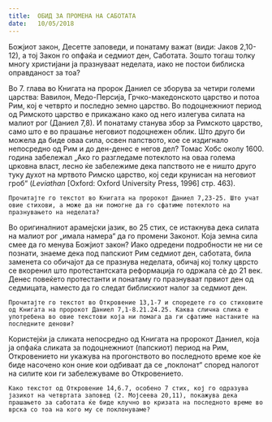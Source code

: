 ```yaml
---
title:  ОБИД ЗА ПРОМЕНА НА САБОТАТА
date:   10/05/2018
---
```


Божјиот закон, Десетте заповеди, и понатаму важат (види: Јаков 2,10-12), а тој Закон го опфаќа и седмиот ден, Саботата. Зошто тогаш толку многу христијани ја празнуваат неделата, иако не постои библиска оправданост за тоа?

Во 7. глава во Книгата на пророк Даниел се зборува за четири големи царства: Вавилон, Медо-Персија, Грчко-македонското царство и потоа Рим, кој е четврто и последно земно царство. Во подоцнежниот период од Римското царство е прикажано како од него излегува силата на малиот рог (Даниел 7,8). И понатаму станува збор за Римското царство, само што е во прашање неговиот подоцнежен облик. Што друго би можела да биде оваа сила, освен папството, кое се издигнало непосредно од Рим и до ден-денес е негов дел? Томас Хобс околу 1600. година забележал „Ако го разгледаме потеклото на оваа голема црковна власт, лесно ќе забележиме дека папството не е ништо друго туку духот на мртвото Римско царство, кој седи крунисан на неговиот гроб“ (*Leviathan* [Oxford: Oxford University Press, 1996] стр. 463).

`Прочитајте го текстот во Книгата на пророкот Даниел 7,23-25. Што учат овие стихови, а може да ни помогне да го сфатиме потеклото на празнувањето на неделата?`

Во оригиналниот арамејски јазик, во 25 стих, се истакнува дека силата на малиот рог „имала намера“ да го промени Законот. Која земна сила смее да го менува Божјиот закон? Иако одредени подробности не ни се познати, знаеме дека под папскиот Рим седмиот ден, саботата, била заменета со обичајот да се празнува неделата, обичај кој толку цврсто се вкоренил што протестантската реформација го одржала сѐ до 21 век. Денес повеќето протестанти и понатаму го празнуваат првиот ден од седмицата, наместо да го следат библискиот налог за седмиот ден.

`Прочитајте го текстот во Откровение 13,1-7 и споредете го со стиховите од Книгата на пророкот Даниел 7,1-8.21.24.25. Каква слична слика е употребена во овие текстови која ни помага да ги сфатиме настаните на последните денови?`

Користејќи ја сликата непосредно од Книгата на пророкот Даниел, која ја опфаќа сликата за подоцнежниот (папскиот) период на Рим, Откровението ни укажува на прогонството во последното време кое ќе биде насочено кон оние кои одбиваат да се „поклонат“ според налогот на силите кои ги забележуваме во Откровението.

`Како текстот од Откровение 14,6.7, особено 7 стих, кој го одразува јазикот на четвртата заповед (2. Мојсеева 20,11), покажува дека прашањето за саботата ќе биде клучно во кризата на последното време во врска со тоа на кого му се поклонуваме?`
